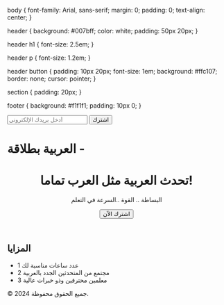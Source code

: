 body {
  font-family: Arial, sans-serif;
  margin: 0;
  padding: 0;
  text-align: center;
}

header {
  background: #007bff;
  color: white;
  padding: 50px 20px;
}

header h1 {
  font-size: 2.5em;
}

header p {
  font-size: 1.2em;
}

header button {
  padding: 10px 20px;
  font-size: 1em;
  background: #ffc107;
  border: none;
  cursor: pointer;
}

section {
  padding: 20px;
}

footer {
  background: #f1f1f1;
  padding: 10px 0;
}
<form id="subscribe-form">
  <input type="email" placeholder="أدخل بريدك الإلكتروني" required>
  <button type="submit">اشترك</button>
</form>

<script>
  document.getElementById('subscribe-form').addEventListener('submit', function(event) {
    event.preventDefault();
    alert('شكراً لتسجيلك!');
  });
</script>



# العربية بطلاقة -
<!DOCTYPE html>
<html lang="ar">
<head>
  <meta charset="UTF-8">
  <meta name="viewport" content="width=device-width, initial-scale=1.0">
  <title>دورة تعلم اللغة العربية بطلاقة</title>
  <link rel="stylesheet" href="styles.css">
</head>
<body>
  <header>
    <h1>تحدث العربية مثل العرب تماما!</h1>
    <p>البساطة .. القوة ..السرعة في التعلم </p>
    <button>اشترك الآن</button>
  </header>
  <section>
    <h2>المزايا</h2>
    <ul>
      <li>عدد ساعات مناسبة لك 1</li>
      <li>مجتمع من المتحدثين الجدد بالعربية 2</li>
      <li>معلمين محترفين وذو خبرات عالية 3</li>
    </ul>
  </section>
  <footer>
    <p>© 2024 جميع الحقوق محفوظة.</p>
  </footer>
</body>
</html>
